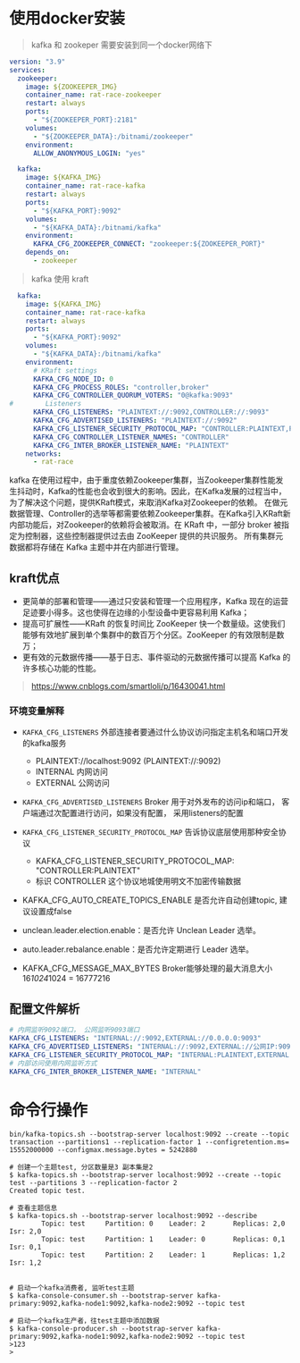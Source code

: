 # 使用docker安装
> kafka 和 zookeper 需要安装到同一个docker网络下
```yaml
version: "3.9"
services:
  zookeeper:
    image: ${ZOOKEEPER_IMG}
    container_name: rat-race-zookeeper
    restart: always
    ports:
      - "${ZOOKEEPER_PORT}:2181"
    volumes:
      - "${ZOOKEEPER_DATA}:/bitnami/zookeeper"
    environment:
      ALLOW_ANONYMOUS_LOGIN: "yes"

  kafka:
    image: ${KAFKA_IMG}
    container_name: rat-race-kafka
    restart: always
    ports:
      - "${KAFKA_PORT}:9092"
    volumes:
      - "${KAFKA_DATA}:/bitnami/kafka"
    environment:
      KAFKA_CFG_ZOOKEEPER_CONNECT: "zookeeper:${ZOOKEEPER_PORT}"
    depends_on:
      - zookeeper
```

> kafka 使用 kraft
```yaml
  kafka:
    image: ${KAFKA_IMG}
    container_name: rat-race-kafka
    restart: always
    ports:
      - "${KAFKA_PORT}:9092"
    volumes:
      - "${KAFKA_DATA}:/bitnami/kafka"
    environment:
      # KRaft settings
      KAFKA_CFG_NODE_ID: 0
      KAFKA_CFG_PROCESS_ROLES: "controller,broker"
      KAFKA_CFG_CONTROLLER_QUORUM_VOTERS: "0@kafka:9093"
#        Listeners
      KAFKA_CFG_LISTENERS: "PLAINTEXT://:9092,CONTROLLER://:9093"
      KAFKA_CFG_ADVERTISED_LISTENERS: "PLAINTEXT://:9092"
      KAFKA_CFG_LISTENER_SECURITY_PROTOCOL_MAP: "CONTROLLER:PLAINTEXT,PLAINTEXT:PLAINTEXT"
      KAFKA_CFG_CONTROLLER_LISTENER_NAMES: "CONTROLLER"
      KAFKA_CFG_INTER_BROKER_LISTENER_NAME: "PLAINTEXT"
    networks:
      - rat-race
```

kafka 在使用过程中，由于重度依赖Zookeeper集群，当Zookeeper集群性能发生抖动时，Kafka的性能也会收到很大的影响。因此，在Kafka发展的过程当中，为了解决这个问题，提供KRaft模式，来取消Kafka对Zookeeper的依赖。
在做元数据管理、Controller的选举等都需要依赖Zookeeper集群。在Kafka引入KRaft新内部功能后，对Zookeeper的依赖将会被取消。在 KRaft 中，一部分 broker 被指定为控制器，这些控制器提供过去由 ZooKeeper 提供的共识服务。
所有集群元数据都将存储在 Kafka 主题中并在内部进行管理。

## kraft优点
- 更简单的部署和管理——通过只安装和管理一个应用程序，Kafka 现在的运营足迹要小得多。这也使得在边缘的小型设备中更容易利用 Kafka；
- 提高可扩展性——KRaft 的恢复时间比 ZooKeeper 快一个数量级。这使我们能够有效地扩展到单个集群中的数百万个分区。ZooKeeper 的有效限制是数万；
- 更有效的元数据传播——基于日志、事件驱动的元数据传播可以提高 Kafka 的许多核心功能的性能。

> https://www.cnblogs.com/smartloli/p/16430041.html

### 环境变量解释
- `KAFKA_CFG_LISTENERS` 外部连接者要通过什么协议访问指定主机名和端口开发的kafka服务
  - PLAINTEXT://localhost:9092 (PLAINTEXT://:9092)
  - INTERNAL 内网访问
  - EXTERNAL 公网访问

- `KAFKA_CFG_ADVERTISED_LISTENERS` Broker 用于对外发布的访问ip和端口， 客户端通过次配置进行访问，如果没有配置， 采用listeners的配置

- `KAFKA_CFG_LISTENER_SECURITY_PROTOCOL_MAP` 告诉协议底层使用那种安全协议 
  - KAFKA_CFG_LISTENER_SECURITY_PROTOCOL_MAP: "CONTROLLER:PLAINTEXT"
  - 标识 CONTROLLER 这个协议地城使用明文不加密传输数据

- KAFKA_CFG_AUTO_CREATE_TOPICS_ENABLE 是否允许自动创建topic, 建议设置成false
- unclean.leader.election.enable：是否允许 Unclean Leader 选举。 
- auto.leader.rebalance.enable：是否允许定期进行 Leader 选举。
- KAFKA_CFG_MESSAGE_MAX_BYTES Broker能够处理的最大消息大小 16*1024*1024 = 16777216


## 配置文件解析
```yaml
# 内网监听9092端口， 公网监听9093端口
KAFKA_CFG_LISTENERS: "INTERNAL://:9092,EXTERNAL://0.0.0.0:9093"
KAFKA_CFG_ADVERTISED_LISTENERS: "INTERNAL://:9092,EXTERNAL://公网IP:9093"
KAFKA_CFG_LISTENER_SECURITY_PROTOCOL_MAP: "INTERNAL:PLAINTEXT,EXTERNAL:PLAINTEXT"
# 内部访问使用内网监听方式
KAFKA_CFG_INTER_BROKER_LISTENER_NAME: "INTERNAL"
```

# 命令行操作
```shell
bin/kafka-topics.sh --bootstrap-server localhost:9092 --create --topic transaction --partitions1 --replication-factor 1 --configretention.ms= 15552000000 --configmax.message.bytes = 5242880

# 创建一个主题test, 分区数量是3 副本集是2
$ kafka-topics.sh --bootstrap-server localhost:9092 --create --topic test --partitions 3 --replication-factor 2
Created topic test.

# 查看主题信息
$ kafka-topics.sh --bootstrap-server localhost:9092 --describe
        Topic: test     Partition: 0    Leader: 2       Replicas: 2,0   Isr: 2,0
        Topic: test     Partition: 1    Leader: 0       Replicas: 0,1   Isr: 0,1
        Topic: test     Partition: 2    Leader: 1       Replicas: 1,2   Isr: 1,2
        

# 启动一个kafka消费者, 监听test主题
$ kafka-console-consumer.sh --bootstrap-server kafka-primary:9092,kafka-node1:9092,kafka-node2:9092 --topic test

# 启动一个kafka生产者，往test主题中添加数据
$ kafka-console-producer.sh --bootstrap-server kafka-primary:9092,kafka-node1:9092,kafka-node2:9092 --topic test
>123
>


```













